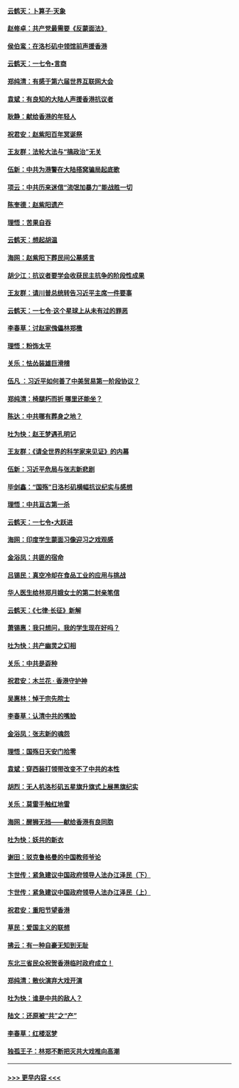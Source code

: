 #### [云鹤天：卜算子‧天象](../pages/nsc993/n11609023.md?t=10241133) 
#### [赵修卓：共产党最需要《反蒙面法》](../pages/nsc993/n11608006.md?t=10241133) 
#### [侯伯鸾：在洛杉矶中领馆前声援香港](../pages/nsc993/n11607802.md?t=10241133) 
#### [云鹤天：一七令•言商](../pages/nsc993/n11606248.md?t=10241133) 
#### [郑纯清：有感于第六届世界互联网大会](../pages/nsc993/n11604718.md?t=10241133) 
#### [袁斌：有良知的大陆人声援香港抗议者](../pages/nsc993/n11603673.md?t=10241133) 
#### [耿静：献给香港的年轻人](../pages/nsc993/n11602462.md?t=10241133) 
#### [祝君安：赵紫阳百年冥诞祭](../pages/nsc993/n11601386.md?t=10241133) 
#### [王友群：法轮大法与“搞政治”无关](../pages/nsc993/n11601658.md?t=10241133) 
#### [伍新：中共为港警在大陆搭窝骗局起底歌](../pages/nsc993/n11601536.md?t=10241133) 
#### [项云：中共历来迷信“流氓加暴力”能战胜一切](../pages/nsc993/n11601496.md?t=10241133) 
#### [陈奎德：赵紫阳遗产](../pages/nsc993/n11601444.md?t=10241133) 
#### [理悟：苦果自吞](../pages/nsc993/n11601385.md?t=10241133) 
#### [云鹤天：想起胡温](../pages/nsc993/n11600033.md?t=10241133) 
#### [海网：赵紫阳下葬民间公墓感言](../pages/nsc993/n11600021.md?t=10241133) 
#### [胡少江：抗议者要学会收获民主抗争的阶段性成果](../pages/nsc993/n11599626.md?t=10241133) 
#### [王友群：请川普总统转告习近平主席一件要事](../pages/nsc993/n11599533.md?t=10241133) 
#### [云鹤天：一七令‧这个星球上从未有过的罪恶](../pages/nsc993/n11598881.md?t=10241133) 
#### [李春草：讨赵家傀儡林郑檄](../pages/nsc993/n11598789.md?t=10241133) 
#### [理悟：粉饰太平](../pages/nsc993/n11598776.md?t=10241133) 
#### [关乐：怯怂装雄巨滑稽](../pages/nsc993/n11598767.md?t=10241133) 
#### [伍凡 ：习近平如何善了中美贸易第一阶段协议？](../pages/nsc993/n11596305.md?t=10241133) 
#### [郑纯清：椅腿朽而折 哪里还能坐？](../pages/nsc993/n11596273.md?t=10241133) 
#### [陈达：中共哪有葬身之地？](../pages/nsc993/n11596253.md?t=10241133) 
#### [吐为快：赵王梦遇孔明记](../pages/nsc993/n11596208.md?t=10241133) 
#### [王友群：《请全世界的科学家来见证》的内幕](../pages/nsc993/n11594091.md?t=10241133) 
#### [伍新：习近平危局与张志新悲剧](../pages/nsc993/n11594089.md?t=10241133) 
#### [毕剑鑫：“国殇”日洛杉矶横幅抗议纪实与感想](../pages/nsc993/n11591301.md?t=10241133) 
#### [理悟：中共亘古第一杀](../pages/nsc993/n11590734.md?t=10241133) 
#### [云鹤天：一七令•大跃进](../pages/nsc993/n11590699.md?t=10241133) 
#### [海网：印度学生蒙面习像迎习之戏观感](../pages/nsc993/n11590675.md?t=10241133) 
#### [金浴凤：共匪的宿命](../pages/nsc993/n11586383.md?t=10241133) 
#### [吕锡民：真空冷却在食品工业的应用与挑战](../pages/nsc993/n11585819.md?t=10241133) 
#### [华人医生给林郑月娥女士的第二封亲笔信](../pages/nsc993/n11585124.md?t=10241133) 
#### [云鹤天：《七律·长征》新解](../pages/nsc993/n11584578.md?t=10241133) 
#### [萧锡惠：我只想问，我的学生现在好吗？](../pages/nsc993/n11583828.md?t=10241133) 
#### [吐为快：共产幽灵之幻相](../pages/nsc993/n11583224.md?t=10241133) 
#### [关乐：中共是孬种](../pages/nsc993/n11582099.md?t=10241133) 
#### [祝君安：木兰花 · 香港守护神](../pages/nsc993/n11581782.md?t=10241133) 
#### [吴惠林：悼于宗先院士](../pages/nsc993/n11580283.md?t=10241133) 
#### [李春草：认清中共的嘴脸](../pages/nsc993/n11579954.md?t=10241133) 
#### [金浴凤：张志新的魂怨](../pages/nsc993/n11579913.md?t=10241133) 
#### [理悟：国殇日天安门拾零](../pages/nsc993/n11579843.md?t=10241133) 
#### [袁斌：穿西装打领带改变不了中共的本性](../pages/nsc993/n11579814.md?t=10241133) 
#### [胡烈：无人机洛杉矶五星旗升旗式上展黑旗纪实](../pages/nsc993/n11579322.md?t=10241133) 
#### [关乐：莫雷手触红地雷](../pages/nsc993/n11577862.md?t=10241133) 
#### [海网：醒狮无挡——献给香港有良同胞](../pages/nsc993/n11577835.md?t=10241133) 
#### [吐为快：妖共的新衣](../pages/nsc993/n11577575.md?t=10241133) 
#### [谢田：驳克鲁格曼的中国教师爷论](../pages/nsc993/n11575034.md?t=10241133) 
#### [卞世传：紧急建议中国政府领导人法办江泽民（下）](../pages/nsc993/n11573390.md?t=10241133) 
#### [卞世传：紧急建议中国政府领导人法办江泽民（上）](../pages/nsc993/n11573208.md?t=10241133) 
#### [祝君安：重阳节望香港](../pages/nsc993/n11573190.md?t=10241133) 
#### [草民：爱国主义的联想](../pages/nsc993/n11572333.md?t=10241133) 
#### [拂云：有一种自豪无知到无耻](../pages/nsc993/n11572006.md?t=10241133) 
#### [东北三省民众祝贺香港临时政府成立！](../pages/nsc993/n11571215.md?t=10241133) 
#### [郑纯清：散伙演弃大戏开演](../pages/nsc993/n11570826.md?t=10241133) 
#### [吐为快：谁是中共的敌人？](../pages/nsc993/n11570817.md?t=10241133) 
#### [陆文：还原被“共”之“产”](../pages/nsc993/n11570798.md?t=10241133) 
#### [李春草：红楼沤梦](../pages/nsc993/n11569673.md?t=10241133) 
#### [独孤王子：林郑不断把灭共大戏推向高潮](../pages/nsc993/n11569381.md?t=10241133) 

----
#### [ >>> 更早内容 <<< ](../indexes/nsc993-earlier.md)
